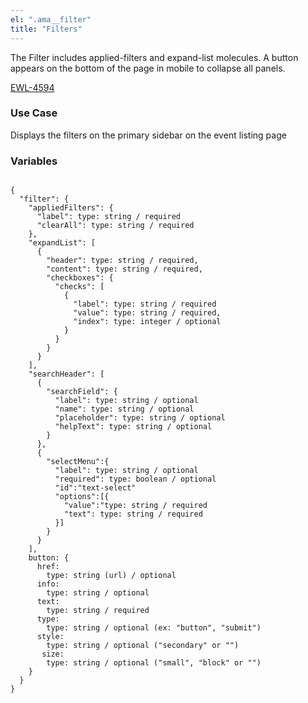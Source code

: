 ```yaml
---
el: ".ama__filter"
title: "Filters"
---
```


The Filter includes applied-filters and expand-list molecules. A button appears on the bottom of the page in mobile to collapse all panels.

[EWL-4594](https://issues.ama-assn.org/browse/EWL-4594)

### Use Case
Displays the filters on the primary sidebar on the event listing page

### Variables
~~~

{
  "filter": {
    "appliedFilters": {
      "label": type: string / required
      "clearAll": type: string / required
    },
    "expandList": [
      {
        "header": type: string / required,
        "content": type: string / required,
        "checkboxes": {
          "checks": [
            {
              "label": type: string / required
              "value": type: string / required,
              "index": type: integer / optional
            }
          }
        }
      }
    ],
    "searchHeader": [
      {
        "searchField": {
          "label": type: string / optional
          "name": type: string / optional
          "placeholder": type: string / optional
          "helpText": type: string / optional
        }
      },
      {
        "selectMenu":{
          "label": type: string / optional
          "required": type: boolean / optional
          "id":"text-select"
          "options":[{
            "value":"type: string / required
            "text": type: string / required
          }]
        }
      }
    ],
    button: {
      href:
        type: string (url) / optional
      info: 
        type: string / optional
      text: 
        type: string / required
      type:
        type: string / optional (ex: "button", "submit")
      style:
        type: string / optional ("secondary" or "")
       size:
        type: string / optional ("small", "block" or "")
    }
  }
}

~~~
